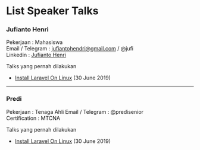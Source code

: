 # List Speaker Talks

### Jufianto Henri 
Pekerjaan : Mahasiswa  
Email / Telegram : jufiantohendri@gmail.com  / @jufi    
Linkedin : [Jufianto Henri](https://www.linkedin.com/in/jufianto/)

Talks yang pernah dilakukan 
* [Install Laravel On Linux](https://github.com/KongkowITPekanbaru/kwittalks/issues/1) (30 June 2019)


----
### Predi
Pekerjaan : Tenaga Ahli
Email / Telegram : @predisenior    
Certification : MTCNA  

Talks yang pernah dilakukan 
* [Install Laravel On Linux](https://github.com/KongkowITPekanbaru/kwittalks/issues/1) (30 June 2019)


